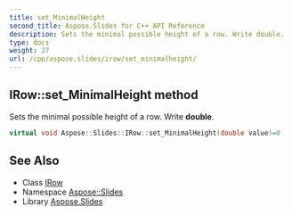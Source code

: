 ```yaml
---
title: set_MinimalHeight
second_title: Aspose.Slides for C++ API Reference
description: Sets the minimal possible height of a row. Write double.
type: docs
weight: 27
url: /cpp/aspose.slides/irow/set_minimalheight/
---
```

## IRow::set_MinimalHeight method


Sets the minimal possible height of a row. Write **double**.

```cpp
virtual void Aspose::Slides::IRow::set_MinimalHeight(double value)=0
```

## See Also

* Class [IRow](../)
* Namespace [Aspose::Slides](../../)
* Library [Aspose.Slides](../../../)
